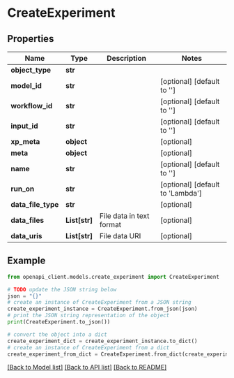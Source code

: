 # CreateExperiment


## Properties

Name | Type | Description | Notes
------------ | ------------- | ------------- | -------------
**object_type** | **str** |  | 
**model_id** | **str** |  | [optional] [default to '']
**workflow_id** | **str** |  | [optional] [default to '']
**input_id** | **str** |  | [optional] [default to '']
**xp_meta** | **object** |  | [optional] 
**meta** | **object** |  | [optional] 
**name** | **str** |  | [optional] [default to '']
**run_on** | **str** |  | [optional] [default to 'Lambda']
**data_file_type** | **str** |  | [optional] 
**data_files** | **List[str]** | File data in text format | [optional] 
**data_uris** | **List[str]** | File data URI | [optional] 

## Example

```python
from openapi_client.models.create_experiment import CreateExperiment

# TODO update the JSON string below
json = "{}"
# create an instance of CreateExperiment from a JSON string
create_experiment_instance = CreateExperiment.from_json(json)
# print the JSON string representation of the object
print(CreateExperiment.to_json())

# convert the object into a dict
create_experiment_dict = create_experiment_instance.to_dict()
# create an instance of CreateExperiment from a dict
create_experiment_from_dict = CreateExperiment.from_dict(create_experiment_dict)
```
[[Back to Model list]](../README.md#documentation-for-models) [[Back to API list]](../README.md#documentation-for-api-endpoints) [[Back to README]](../README.md)


